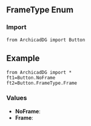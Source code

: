 ## FrameType Enum

### Import
```
from ArchicadDG import Button
``` 

## Example
```
from ArchicadDG import *
ft1=Button.NoFrame
ft2=Button.FrameType.Frame
```

### Values
* **NoFrame**:
* **Frame**: